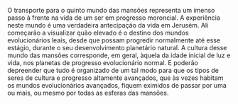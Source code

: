 ﻿O transporte para o quinto mundo das mansões representa um imenso passo à frente na vida de um ser em progresso moroncial. A experiência neste mundo é uma verdadeira antecipação da vida em Jerusém. Ali começarão a visualizar quão elevado é o destino dos mundos evolucionários leais, desde que possam progredir normalmente até esse estágio, durante o seu desenvolvimento planetário natural. A cultura desse mundo das mansões corresponde, em geral, àquela da idade inicial de luz e vida, nos planetas de progresso evolucionário normal. E poderão depreender que tudo é organizado de um tal modo para que os tipos de seres de cultura e progresso altamente avançados, que às vezes habitam os mundos evolucionários avançados, fiquem eximidos de passar por uma ou mais, ou mesmo por todas as esferas das mansões.
